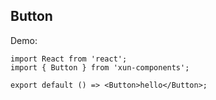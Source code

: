 ## Button

Demo:

```tsx
import React from 'react';
import { Button } from 'xun-components';

export default () => <Button>hello</Button>;
```
